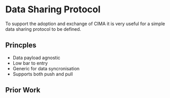 # Data Sharing Protocol

To support the adoption and exchange of CIMA it is very useful for a simple data sharing protocol to be defined. 

## Princples

- Data payload agnostic
- Low bar to entry
- Generic for data syncronisation
- Supports both push and pull

## Prior Work


